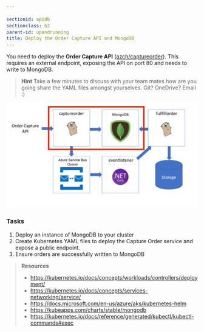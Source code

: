 ```yaml
---

sectionid: apidb
sectionclass: h2
parent-id: upandrunning
title: Deploy the Order Capture API and MongoDB
---
```


You need to deploy the **Order Capture API** ([azch/captureorder](https://hub.docker.com/r/azch/captureorder/)). This requires an external endpoint, exposing the API on port 80 and needs to write to MongoDB.

> **Hint** Take a few minutes to discuss with your team mates how are you going share the YAML files amongst yourselves. Git? OneDrive? Email :)

![Application components](media/captureorder.png)

### Tasks

1. Deploy an instance of MongoDB to your cluster
1. Create Kubernetes YAML files to deploy the Capture Order service and expose a public endpoint.
1. Ensure orders are successfully written to MongoDB

> **Resources**
> * <https://kubernetes.io/docs/concepts/workloads/controllers/deployment/>
> * <https://kubernetes.io/docs/concepts/services-networking/service/>
> * <https://docs.microsoft.com/en-us/azure/aks/kubernetes-helm>
> * <https://kubeapps.com/charts/stable/mongodb>
> * <https://kubernetes.io/docs/reference/generated/kubectl/kubectl-commands#exec>
